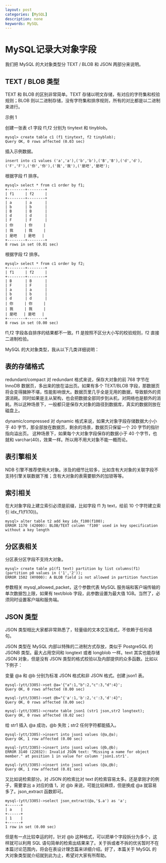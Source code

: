 ```yaml
---
layout: post
categories: [MySQL]
description: none
keywords: MySQL
---
```

# MySQL记录大对象字段
我们把 MySQL 的大对象类型分 TEXT / BLOB 和 JSON 两部分来说明。

## TEXT / BLOB 类型
TEXT 和 BLOB 的区别非常简单。TEXT 存储以明文存储，有对应的字符集和校验规则；BLOB 则以二进制存储，没有字符集和排序规则，所有的对比都是以二进制来进行。

示例 1

创建一张表 c1 字段 f1,f2 分别为 tinytext 和 tinyblob。
```
mysql> create table c1 (f1 tinytext, f2 tinyblob);
Query OK, 0 rows affected (0.03 sec)
```
插入示例数据。
```
insert into c1 values ('a','a'),('b','b'),('B','B'),('d','d'),('F','F'),('你','你'),('我','我'),('是吧','是吧');
```
根据字段 f1 排序。
```
mysql> select * from c1 order by f1;
+--------+--------+
| f1     | f2     |
+--------+--------+
| a      | a      |
| b      | b      |
| B      | B      |
| d      | d      |
| F      | F      |
| 你     | 你     |
| 我     | 我     |
| 是吧   | 是吧   |
+--------+--------+
8 rows in set (0.01 sec)
```
根据字段 f2 排序。
```
mysql> select * from c1 order by f2;
+--------+--------+
| f1     | f2     |
+--------+--------+
| B      | B      |
| F      | F      |
| a      | a      |
| b      | b      |
| d      | d      |
| 你     | 你     |
| 我     | 我     |
| 是吧   | 是吧   |
+--------+--------+
8 rows in set (0.00 sec)
```
f1,f2 字段各自排序的结果都不一致。f1 是按照不区分大小写的校验规则，f2 直接二进制检验。

MySQL 的大对象类型，我从以下几类详细说明：

## 表的存储格式
 redundant/compact
对 redundant 格式来说，保存大对象的前 768 字节在 InnoDB 数据页，多出来的放在溢出页。如果有多个 TEXT/BLOB 字段，那数据页将会变得臃肿不堪，性能影响很大。数据页里几乎全是无用的数据，导致额外的资源消耗。同时如果是主从架构，也会把数据全部同步到从机，对网络也是额外的消耗。所以这种场景下，一般都只是保存大对象的路径到数据库，真实的数据则放在磁盘上。

 dynamic/compressed
对 dynamic 格式来说，如果大对象字段存储数据大小小于 40 字节，那全部放在数据页，剩余的场景，数据页只保留一个 20 字节的指针指向溢出页。 这种场景下，如果每个大对象字段保存的数据小于 40 个字节，也就和 varchar(40)，效果一样。所以用不用大对象不能一概而论。

## 表引擎相关
NDB 引擎不推荐使用大对象。涉及的细节比较多，比如含有大对象的关联字段不支持引擎关联数据下推；含有大对象的表需要额外的加锁等等。

## 索引相关
在大对象字段上建立索引必须是前缀，比如字段 f1 为 text，给前 10 个字符建立索引 idx_f1(f1(10))。
```
mysql> alter table t2 add key idx_f100(f100);
ERROR 1170 (42000): BLOB/TEXT column 'f100' used in key specification without a key length
```
## 分区表相关
分区表分区字段不支持大对象。
```
mysql> create table p1(f1 text) partition by list columns(f1) (partition p0 values in ('1','2'));
ERROR 1502 (HY000): A BLOB field is not allowed in partition function
```

参数相关
mysql_allowed_packet，这个参数代表 MySQL 服务端和客户端传输的单次数据包上限，如果有 text/blob 字段，此参数设置为最大值 1GB。当然了，必须同时设置客户端和服务端。

## JSON 类型
JSON 类型相比大家都非常熟悉了，轻量级的文本交互格式，不依赖于任何语句。

JSON 类型在 MySQL 内部以特殊的二进制方式存放，类似于 PostgreSQL 的 JSONB 类型。最大占用空间和 longtext 或者 longblob 一样。text 其实也能存储 JSON 对象，但是没有 JSON 类型的格式校验以及内部提供的众多函数。比如以下例子：

变量 @a 和 @b 分别为标准 JSON 格式和非 JSON 格式。创建 json1 表。
```
mysql-(ytt/3305)->set @a='{"a":1,"b":2,"c":3,"d":4}';
Query OK, 0 rows affected (0.00 sec)

mysql-(ytt/3305)->set @b="{'a':1,'b':2,'c':3,'d':4}";
Query OK, 0 rows affected (0.00 sec)

mysql-(ytt/3305)->create table json1 (str1 json,str2 longtext);
Query OK, 0 rows affected (0.02 sec)
```
给 str1 插入 @a 成功，@b 失败；str2 任何字符都能插入。
```
mysql-(ytt/3305)->insert into json1 values (@a,@a);
Query OK, 1 row affected (0.00 sec)

mysql-(ytt/3305)->insert into json1 values (@b,@b);
ERROR 3140 (22032): Invalid JSON text: "Missing a name for object member." at position 1 in value for column 'json1.str1'.

mysql-(ytt/3305)->insert into json1 values (@a,@b);
Query OK, 1 row affected (0.01 sec)
```
又比如说检索部分。对 JSON 的检索比对 text 的检索容易太多。还是拿刚才的例子，需要拿出 a 对应的值 1，对 @b 来说，可能比较麻烦，但是换成 @a 就容易多了。json_extract 函数即可。
```
mysql-(ytt/3305)->select json_extract(@a,'$.a') as 'a';
+------+
| a    |
+------+
| 1    |
+------+
1 row in set (0.00 sec)
```
但是有一点比较幸运的时，针对 @b 这种格式，可以把单个字段拆分为多个，这样就可以利用 SQL 语句简单的检索出结果来了。关于拆或者不拆的优劣暂时不在本篇讨论范围内，将会在表设计理念篇来详细介绍。好了，本篇关于 MySQL 的大对象类型就介绍就到此为止，希望对大家有所帮助。